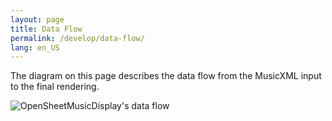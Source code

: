 ```yaml
---
layout: page
title: Data Flow
permalink: /develop/data-flow/
lang: en_US
---
```

The diagram on this page describes the data flow from the MusicXML input to the final rendering.

![OpenSheetMusicDisplay's data flow](https://raw.githubusercontent.com/wiki/opensheetmusicdisplay/opensheetmusicdisplay/images/flow.png "OpenSheetMusicDisplay's data flow")
